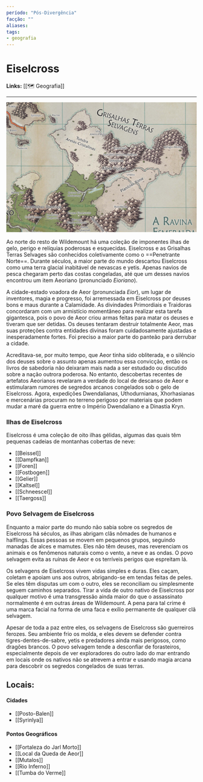 ```yaml
---
período: "Pós-Divergência"
facção: "" 
aliases: 
tags:
- geografia
---
```


# **Eiselcross**

**Links:** [[🗺 Geografia]]

---
![Mapa Eiselcross](https://github.com/Iago31/Exandria-Players/blob/master/assets/Mapa%20Grisalhas%20Terras%20Selvagens.png?raw=true)

Ao norte do resto de Wildemount há uma coleção de imponentes ilhas de gelo, perigo e relíquias poderosas e esquecidas. Eiselcross e as Grisalhas Terras Selvages são conhecidos coletivamente como o ==Penetrante Norte==. Durante séculos, a maior parte do mundo descartou Eiselcross como uma terra glacial inabitável de nevascas e yetis. Apenas navios de pesca chegaram perto das costas congeladas, até que um desses navios encontrou um item Aeoriano (pronunciado *Eioriano*).

A cidade-estado voadora de Aeor (pronunciada *Eior*), um lugar de inventores, magia e progresso, foi arremessada em Eiselcross por deuses bons e maus durante a Calamidade. As divindades Primordiais e Traidoras concordaram com um armistício momentâneo para realizar esta tarefa gigantesca, pois o povo de Aeor criou armas feitas para matar os deuses e tiveram que ser detidas. Os deuses tentaram destruir totalmente Aeor, mas suas proteções contra entidades divinas foram cuidadosamente ajustadas e inesperadamente fortes. Foi preciso a maior parte do panteão para derrubar a cidade.

Acreditava-se, por muito tempo, que Aeor tinha sido obliterada, e o silêncio dos deuses sobre o assunto apenas aumentou essa convicção, então os livros de sabedoria não deixaram mais nada a ser estudado ou discutido sobre a nação outrora poderosa. No entanto, descobertas recentes de artefatos Aeorianos revelaram a verdade do local de descanso de Aeor e estimularam rumores de segredos arcanos congelados sob o gelo de Eiselcross. Agora, expedições Dwendalianas, Uthodurnianas, Xhorhasianas e mercenárias procuram no terreno perigoso por materiais que podem mudar a maré da guerra entre o Império Dwendaliano e a Dinastia Kryn.

### **Ilhas de Eiselcross**
Eiselcross é uma coleção de oito ilhas gélidas, algumas das quais têm pequenas cadeias de montanhas cobertas de neve:
- [[Beissel]]
- [[Dampfkan]]
- [[Foren]]
- [[Fostbogen]]
- [[Gelier]]
- [[Kaltsel]]
- [[Schneescel]]
- [[Taergoss]]

### **Povo Selvagem de Eiselcross**
Enquanto a maior parte do mundo não sabia sobre os segredos de Eiselcross há séculos, as ilhas abrigam clãs nômades de humanos e halflings. Essas pessoas se movem em pequenos grupos, seguindo manadas de alces e mamutes. Eles não têm deuses, mas reverenciam os animais e os fenômenos naturais como o vento, a neve e as ondas. O povo selvagem evita as ruínas de Aeor e os terríveis perigos que espreitam lá.

Os selvagens de Eiselcross vivem vidas simples e duras. Eles caçam, coletam e apoiam uns aos outros, abrigando-se em tendas feitas de peles. Se eles têm disputas um com o outro, eles se reconciliam ou simplesmente seguem caminhos separados. Tirar a vida de outro nativo de Eiselcross por qualquer motivo é uma transgressão ainda maior do que o assassinato normalmente é em outras áreas de Wildemount. A pena para tal crime é uma marca facial na forma de uma faca e exílio permanente de qualquer clã selvagem.

Apesar de toda a paz entre eles, os selvagens de Eiselcross são guerreiros ferozes. Seu ambiente frio os molda, e eles devem se defender contra tigres-dentes-de-sabre, yetis e predadores ainda mais perigosos, como dragões brancos. O povo selvagem tende a desconfiar de forasteiros, especialmente depois de ver exploradores do outro lado do mar entrando em locais onde os nativos não se atrevem a entrar e usando magia arcana para descobrir os segredos congelados de suas terras.

## **Locais:**
#### Cidades
- [[Posto-Balen]]
- [[Syrinlya]]

#### Pontos Geográficos
- [[Fortaleza do Jarl Morto]]
- [[Local da Queda de Aeor]]
- [[Mutalos]]
- [[Rio Inferno]]
- [[Tumba do Verme]]
